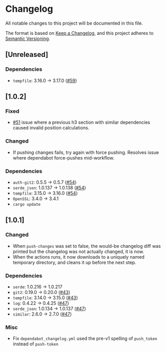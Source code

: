 # Changelog

All notable changes to this project will be documented in this file.

The format is based on [Keep a Changelog](https://keepachangelog.com/en/1.1.0/),
and this project adheres to [Semantic Versioning](https://semver.org/spec/v2.0.0.html).

## [Unreleased]

### Dependencies

- `tempfile`: 3.16.0 → 3.17.0 ([#59](https://github.com/CramBL/dependabot-changelog-writer/pull/59))

## [1.0.2]

### Fixed

- [#51](https://github.com/CramBL/dependabot-changelog-writer/issues/51) issue where a previous h3 section with similar dependencies caused invalid position calculations.

### Changed

- If pushing changes fails, try again with force pushing. Resolves issue where dependabot force-pushes mid-workflow.

### Dependencies

- `auth-git2`: 0.5.5 → 0.5.7 ([#54](https://github.com/CramBL/dependabot-changelog-writer/pull/54))
- `serde_json`: 1.0.137 → 1.0.138 ([#54](https://github.com/CramBL/dependabot-changelog-writer/pull/54))
- `tempfile`: 3.15.0 → 3.16.0 ([#54](https://github.com/CramBL/dependabot-changelog-writer/pull/54))
- `OpenSSL`: 3.4.0 → 3.4.1
- `cargo update` 

## [1.0.1]

### Changed

- When `push-changes` was set to false, the would-be changelog diff was printed but the changelog was not actually changed, it is now. 
- When the actions runs, it now downloads to a uniquely named temporary directory, and cleans it up before the next step.

### Dependencies

- `serde`: 1.0.216 → 1.0.217
- `git2`: 0.19.0 → 0.20.0 ([#43](https://github.com/CramBL/dependabot-changelog-writer/pull/43))
- `tempfile`: 3.14.0 → 3.15.0 ([#43](https://github.com/CramBL/dependabot-changelog-writer/pull/43))
- `log`: 0.4.22 → 0.4.25 ([#47](https://github.com/CramBL/dependabot-changelog-writer/pull/47))
- `serde_json`: 1.0.134 → 1.0.137 ([#47](https://github.com/CramBL/dependabot-changelog-writer/pull/47))
- `similar`: 2.6.0 → 2.7.0 ([#47](https://github.com/CramBL/dependabot-changelog-writer/pull/47))

### Misc

- Fix `dependabot_changelog.yml` used the pre-v1 spelling of `push_token` instead of `push-token`
